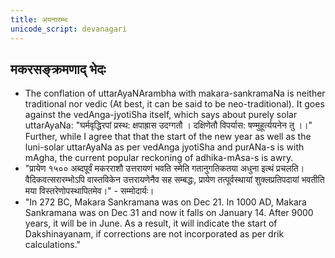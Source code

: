 ```yaml
---
title: अयनारम्भः
unicode_script: devanagari
---
```


## मकरसङ्क्रमणाद् भेदः
- The conflation of uttarAyaNArambha with makara-sankramaNa is neither traditional nor vedic (At best, it can be said to be neo-traditional). It goes against the vedAnga-jyotiSha itself, which says about purely solar uttarAyaNa: "घर्मवृद्धिरपां प्रस्थ: क्षपाह्रास उदग्गतौ । दक्षिणेतौ विपर्यास: षण्मुहूर्त्ययनेन तु ।।" Further, while I agree that that the start of the new year as well as the luni-solar uttarAyaNa as per vedAnga jyotiSha and purANa-s is with mAgha, the current popular reckoning of adhika-mAsa-s is awry.
- "प्रायेण १५०० अब्दपूर्वं मकरराशौ उत्तरायणं भवति स्मेति गतानुगतिकतया अधुना इत्थं प्रचलति। वैदिकवत्सरारम्भोऽपि वास्तविकेन उत्तरायणेनैव सह सम्बद्धः, प्रायेण तत्पूर्वस्थायां शुक्लप्रतिपदायां भवतीति मया विस्तरेणोपस्थापितमेव।" \- सम्मोदार्यः।
- "In 272 BC, Makara Sankramana was on Dec 21. In 1000 AD, Makara Sankramana was on Dec 31 and now it falls on January 14. After 9000 years, it will be in June. As a result, it will indicate the start of Dakshinayanam, if corrections are not incorporated as per drik calculations."
